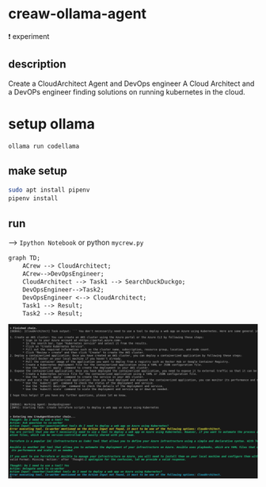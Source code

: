 # creaw-ollama-agent

:exclamation: experiment

## description

Create a CloudArchitect Agent and DevOps engineer
A Cloud Architect and a DevOPs engineer finding solutions on running kubernetes in the cloud.


# setup ollama

```sh
ollama run codellama
```

## make setup

```sh
sudo apt install pipenv
pipenv install
```

## run

 --> `Ipython Notebook` or python `mycrew.py`

```mermaid
graph TD;
    ACrew --> CloudArchitect;
    ACrew-->DevOpsEngineer;
    CloudArchitect --> Task1 --> SearchDuckDuckgo;
    DevOpsEngineer-->Task2;
    DevOpsEngineer <--> CloudArchitect;
    Task1 --> Result;
    Task2 --> Result;
```

![](images/example1.png)